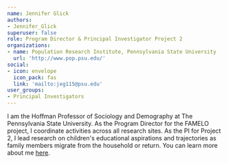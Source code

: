 ```yaml
---
name: Jennifer Glick
authors: 
- Jennifer_Glick
superuser: false
role: Program Director & Principal Investigator Project 2
organizations: 
- name: Population Research Institute, Pennsylvania State University
  url: 'http://www.pop.psu.edu/'
social: 
- icon: envelope
  icon_pack: fas
  link: 'mailto:jeg115@psu.edu'
user_groups: 
- Principal Investigators
---
```


I am the Hoffman Professor of Sociology and Demography at The Pennsylvania State University. As the Program Director for the FAMELO project, I coordinate activities across all research sites. As the PI for Project 2, I lead research on children's educational aspirations and trajectories as family members migrate from the household or return.
You can learn more about me [here](http://www.pop.psu.edu/directory/1277/jeg115).